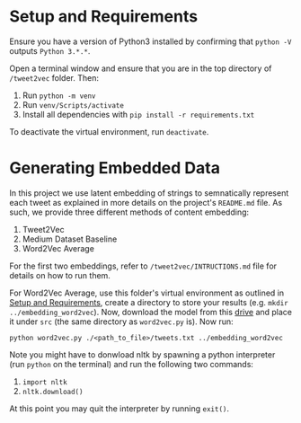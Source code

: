 # Setup and Requirements

Ensure you have a version of Python3 installed by confirming that `python -V` outputs `Python 3.*.*`.

Open a terminal window and ensure that you are in the top directory of `/tweet2vec` folder. Then:

1. Run `python -m venv`
2. Run `venv/Scripts/activate`
3. Install all dependencies with `pip install -r requirements.txt`

To deactivate the virtual environment, run `deactivate`.

# Generating Embedded Data

In this project we use latent embedding of strings to semnatically represent each tweet as explained in more details on the project's `README.md` file. As such, we provide three different methods of content embedding:

1. Tweet2Vec
2. Medium Dataset Baseline
3. Word2Vec Average

For the first two embeddings, refer to `/tweet2vec/INTRUCTIONS.md` file for details on how to run them.

For Word2Vec Average, use this folder's virtual environment as outlined in [Setup and Requirements](#setup-and-requirements), create a directory to store your results (e.g. `mkdir ../embedding_word2vec`). Now, download the model from this [drive](https://drive.google.com/file/d/0B7XkCwpI5KDYNlNUTTlSS21pQmM/edit?resourcekey=0-wjGZdNAUop6WykTtMip30g) and place it under `src` (the same directory as `word2vec.py` is). Now run:

`python word2vec.py ./<path_to_file>/tweets.txt ../embedding_word2vec`

Note you might have to donwload nltk by spawning a python interpreter (run `python` on the terminal) and run the following two commands:

1. `import nltk`
2. `nltk.download()`

At this point you may quit the interpreter by running `exit()`.
